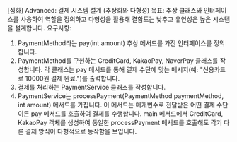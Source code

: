 [심화] Advanced: 결제 시스템 설계 (추상화와 다형성)
목표: 추상 클래스와 인터페이스를 사용하여 역할을 정의하고
다형성을 활용해 결합도는 낮추고 유연성은 높은 시스템을 설계합니다.
요구사항:
1. PaymentMethod라는 pay(int amount) 추상 메서드를 가진 인터페이스를 정의합니다.
2. PaymentMethod를 구현하는 CreditCard, KakaoPay, NaverPay 클래스를 작성합니다. 
각 클래스는 pay 메서드를 통해 결제 수단에 맞는 메시지(예: "신용카드로 10000원 결제 완료.")를 출력합니다.
3. 결제를 처리하는 PaymentService 클래스를 작성합니다.
4. PaymentService는 processPayment(PaymentMethod paymentMethod, int amount) 메서드를 가집니다.
이 메서드는 매개변수로 전달받은 어떤 결제 수단이든 pay 메서드를 호출하여 결제를 수행합니다.
main 메서드에서 CreditCard, KakaoPay 객체를 생성하여 
동일한 processPayment 메서드를 호출해도 각기 다른 결제 방식이 다형적으로 동작함을 보입니다.